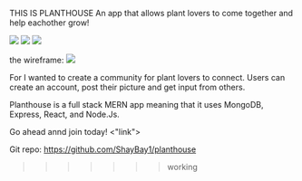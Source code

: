 
THIS IS PLANTHOUSE
An app that allows plant lovers to come together and help eachother grow!

<img src="https://i.imgur.com/DWKd0w8.png">
<img src="https://i.imgur.com/ZB6Gham.png">
<img src="blob:https://imgur.com/81438c53-fe81-4e9c-a8ec-e4693ba06c5e">

the wireframe:
<img src="https://i.imgur.com/dLaHkka.png">

For I wanted to create a community for plant lovers to connect.
Users can create an account, post their picture and get input from others.

Planthouse is a full stack MERN app meaning that it uses MongoDB, Express, React, and Node.Js.

Go ahead annd join today! 
<"link">

Git repo:
https://github.com/ShayBay1/planthouse
>>>>>>> working
